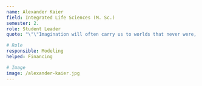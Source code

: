 ```yaml
---
name: Alexander Kaier 
field: Integrated Life Sciences (M. Sc.)
semester: 2.
role: Student Leader
quote: "\"\"Imagination will often carry us to worlds that never were, but without it we go nowhere.\" - Carl Sagan"

# Role
responsible: Modeling 
helped: Financing

# Image
image: /alexander-kaier.jpg
---
```

